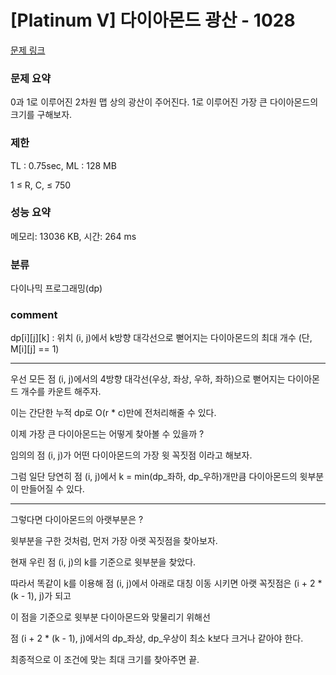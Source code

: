
# [Platinum V] 다이아몬드 광산 - 1028

[문제 링크](https://www.acmicpc.net/problem/1028)

### 문제 요약

<p> 0과 1로 이루어진 2차원 맵 상의 광산이 주어진다. 1로 이루어진 가장 큰 다이아몬드의 크기를 구해보자. </p>

### 제한

TL : 0.75sec, ML : 128 MB

1 ≤ R, C, ≤ 750

### 성능 요약

메모리: 13036 KB, 시간: 264 ms

### 분류

다이나믹 프로그래밍(dp)

### comment

dp[i][j][k] : 위치 (i, j)에서 k방향 대각선으로 뻗어지는 다이아몬드의 최대 개수 (단, M[i][j] == 1)

----------------------------------------------------------------------------------------------------------------------------------

우선 모든 점 (i, j)에서의 4방향 대각선(우상, 좌상, 우하, 좌하)으로 뻗어지는 다이아몬드 개수를 카운트 해주자.

이는 간단한 누적 dp로 O(r * c)만에 전처리해줄 수 있다.

이제 가장 큰 다이아몬드는 어떻게 찾아볼 수 있을까 ?

임의의 점 (i, j)가 어떤 다이아몬드의 가장 윗 꼭짓점 이라고 해보자.

그럼 일단 당연히 점 (i, j)에서 k = min(dp_좌하, dp_우하)개만큼 다이아몬드의 윗부분이 만들어질 수 있다.

----------------------------------------------------------------------------------------------------------------------------------

그렇다면 다이아몬드의 아랫부분은 ?

윗부분을 구한 것처럼, 먼저 가장 아랫 꼭짓점을 찾아보자.

현재 우린 점 (i, j)의 k를 기준으로 윗부분을 찾았다.

따라서 똑같이 k를 이용해 점 (i, j)에서 아래로 대칭 이동 시키면 아랫 꼭짓점은 (i + 2 * (k - 1), j)가 되고

이 점을 기준으로 윗부분 다이아몬드와 맞물리기 위해선 

점 (i + 2 * (k - 1), j)에서의 dp_좌상, dp_우상이 최소 k보다 크거나 같아야 한다.

최종적으로 이 조건에 맞는 최대 크기를 찾아주면 끝.
